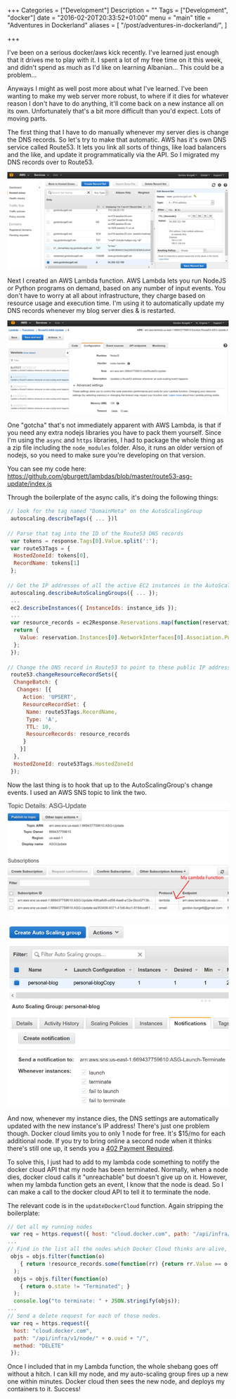 +++
Categories = ["Development"]
Description = ""
Tags = ["Development", "docker"]
date = "2016-02-20T20:33:52+01:00"
menu = "main"
title = "Adventures in Dockerland"
aliases = [
  "/post/adventures-in-dockerland/",
]

+++

I've been on a serious docker/aws kick recently.  I've learned just enough that it drives me to play with it.  I spent a lot of my free time on it this week, and didn't spend as much as I'd like on learning Albanian... This could be a problem...

Anyways I might as well post more about what I've learned.  I've been wanting to make my web server more robust, to where if it dies for whatever reason I don't have to do anything, it'll come back on a new instance all on its own.  Unfortunately that's a bit more difficult than you'd expect.  Lots of moving parts.

The first thing that I have to do manually whenever my server dies is change the DNS records.  So let's try to make that automatic.  AWS has it's own DNS service called Route53.  It lets you link all sorts of things, like load balancers and the like, and update it programmatically via the API.  So I migrated my DNS records over to Route53.

![Route53 Domain records](/images/2016/route53-dns.png)

Next I created an AWS Lambda function.  AWS Lambda lets you run NodeJS or Python programs on demand, based on any number of input events.  You don't have to worry at all about infrastructure, they charge based on resource usage and execution time.  I'm using it to automatically update my DNS records whenever my blog server dies & is restarted.

![AWS Lambda function](/images/2016/aws-lambda-config.png)

One "gotcha" that's not immediately apparent with AWS Lambda, is that if you need any extra nodejs libraries you have to pack them yourself.  Since I'm using the `async` and `https` libraries, I had to package the whole thing as a zip file including the `node_modules` folder.  Also, it runs an older version of nodejs, so you need to make sure you're developing on that version.

You can see my code here: https://github.com/gburgett/lambdas/blob/master/route53-asg-update/index.js

Through the boilerplate of the async calls, it's doing the following things:

```javascript
// look for the tag named "DomainMeta" on the AutoScalingGroup
 autoscaling.describeTags({ ... })l

// Parse that tag into the ID of the Route53 DNS records
 var tokens = response.Tags[0].Value.split(':');
 var route53Tags = {
  HostedZoneId: tokens[0],
  RecordName: tokens[1]
 };

// Get the IP addresses of all the active EC2 instances in the AutoScalingGroup
 autoscaling.describeAutoScalingGroups({ ... });
 ...
 ec2.describeInstances({ InstanceIds: instance_ids });
 ...
 var resource_records = ec2Response.Reservations.map(function(reservation) {
  return {
    Value: reservation.Instances[0].NetworkInterfaces[0].Association.PublicIp
  };
 });

// Change the DNS record in Route53 to point to these public IP addresses
 route53.changeResourceRecordSets({
  ChangeBatch: {
   Changes: [{
     Action: 'UPSERT',
     ResourceRecordSet: {
      Name: route53Tags.RecordName,
      Type: 'A',
      TTL: 10,
      ResourceRecords: resource_records
     }
    }]
  },
  HostedZoneId: route53Tags.HostedZoneId
 });
```

Now the last thing is to hook that up to the AutoScalingGroup's change events.  I used an AWS SNS topic to link the two.

![the SNS topic](/images/2016/aws-sns-topic.png)

![The Auto-Scaling group](/images/2016/aws-asg-notifications.png)

And now, whenever my instance dies, the DNS settings are automatically updated with the new instance's IP address!  There's just one problem though.  Docker cloud limits you to only 1 node for free.  It's $15/mo for each additional node.  If you try to bring online a second node when it thinks there's still one up, it sends you a [402 Payment Required](https://en.wikipedia.org/wiki/List_of_HTTP_status_codes#4xx_Client_Error).

To solve this, I just had to add to my lambda code something to notify the docker cloud API that my node has been terminated.  Normally, when a node dies, docker cloud calls it "unreachable" but doesn't give up on it.  However, when my lambda function gets an event, I know that the node is dead.  So I can make a call to the docker cloud API to tell it to terminate the node.

The relevant code is in the `updateDockerCloud` function.  Again stripping the boilerplate:

```javascript
// Get all my running nodes
 var req = https.request({ host: "cloud.docker.com", path: "/api/infra/v1/node/", method: "GET"});
...
// Find in the list all the nodes which Docker Cloud thinks are alive, but aren't.
 objs = objs.filter(function(o) 
    { return !resource_records.some(function(rr) {return rr.Value == o.public_ip;}); }
  );
  objs = objs.filter(function(o)
    { return o.state != "Terminated"; }
  );
  console.log("to terminate: " + JSON.stringify(objs));
...
// Send a delete request for each of those nodes.
 var req = https.request({
  host: "cloud.docker.com",
  path: "/api/infra/v1/node/" + o.uuid + "/",
  method: "DELETE"
 });
```

Once I included that in my Lambda function, the whole shebang goes off without a hitch.  I can kill my node, and my auto-scaling group fires up a new one within minutes.  Docker cloud then sees the new node, and deploys my containers to it.  Success!

